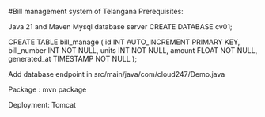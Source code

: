 #Bill management system of Telangana
Prerequisites:


Java 21 and Maven
Mysql database server
CREATE DATABASE cv01;

CREATE TABLE bill_manage (
    id INT AUTO_INCREMENT PRIMARY KEY,
    bill_number INT NOT NULL,
    units INT NOT NULL,
    amount FLOAT NOT NULL,
    generated_at TIMESTAMP NOT NULL
);

Add database endpoint in src/main/java/com/cloud247/Demo.java

Package :
mvn package

Deployment:
Tomcat
